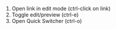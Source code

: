 1. Open link in edit mode (ctrl-click on link)
2. Toggle edit/preview (ctrl-e) 
3. Open Quick Switcher (ctrl-o)